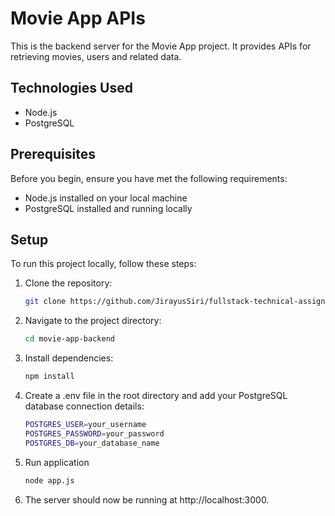 # Movie App APIs

This is the backend server for the Movie App project. It provides APIs for retrieving movies, users and related data.

## Technologies Used

- Node.js
- PostgreSQL

## Prerequisites

Before you begin, ensure you have met the following requirements:
- Node.js installed on your local machine
- PostgreSQL installed and running locally

## Setup

To run this project locally, follow these steps:

1. Clone the repository:

   ```bash
   git clone https://github.com/JirayusSiri/fullstack-technical-assignment.git
    ```
    
2. Navigate to the project directory:

   ```bash
   cd movie-app-backend
    ```

3. Install dependencies:

   ```bash
   npm install
    ```
    
4. Create a .env file in the root directory and add your PostgreSQL database connection details:

   ```bash
   POSTGRES_USER=your_username
   POSTGRES_PASSWORD=your_password
   POSTGRES_DB=your_database_name
    ```

5. Run application

   ```bash
   node app.js
    ```

6. The server should now be running at http://localhost:3000.
